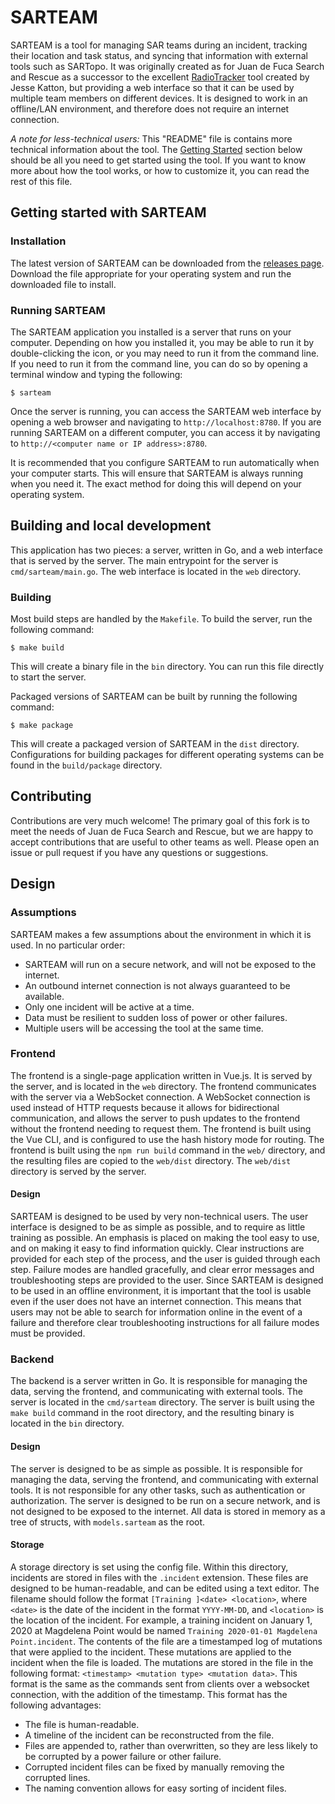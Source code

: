 # SARTEAM

SARTEAM is a tool for managing SAR teams during an incident, tracking their
location and task status, and syncing that information with external tools such
as SARTopo. It was originally created as for Juan de Fuca Search and Rescue as a
successor to the excellent
[RadioTracker](https://github.com/jkatton/RadioTracker) tool created by Jesse
Katton, but providing a web interface so that it can be used by multiple team
members on different devices. It is designed to work in an offline/LAN
environment, and therefore does not require an internet connection.

_A note for less-technical users:_ This "README" file is contains more technical
information about the tool. The [Getting Started](#getting-started-with-sarteam)
section below should be all you need to get started using the tool. If you want
to know more about how the tool works, or how to customize it, you can read the
rest of this file.

## Getting started with SARTEAM

### Installation

The latest version of SARTEAM can be downloaded from the [releases
page](https://github.com/ben-turner/SARTEAM/releases). Download the file
appropriate for your operating system and run the downloaded file to install.

### Running SARTEAM

The SARTEAM application you installed is a server that runs on your computer.
Depending on how you installed it, you may be able to run it by double-clicking
the icon, or you may need to run it from the command line. If you need to run it
from the command line, you can do so by opening a terminal window and typing the
following:

    $ sarteam

Once the server is running, you can access the SARTEAM web interface by opening
a web browser and navigating to `http://localhost:8780`. If you are running
SARTEAM on a different computer, you can access it by navigating to
`http://<computer name or IP address>:8780`.

It is recommended that you configure SARTEAM to run automatically when your
computer starts. This will ensure that SARTEAM is always running when you need
it. The exact method for doing this will depend on your operating system.

## Building and local development

This application has two pieces: a server, written in Go, and a web interface
that is served by the server. The main entrypoint for the server is
`cmd/sarteam/main.go`. The web interface is located in the `web` directory.

### Building

Most build steps are handled by the `Makefile`. To build the server, run the
following command:

    $ make build

This will create a binary file in the `bin` directory. You can run this file
directly to start the server.

Packaged versions of SARTEAM can be built by running the following command:

    $ make package

This will create a packaged version of SARTEAM in the `dist` directory.
Configurations for building packages for different operating systems can be
found in the `build/package` directory.

## Contributing

Contributions are very much welcome! The primary goal of this fork is to meet
the needs of Juan de Fuca Search and Rescue, but we are happy to accept
contributions that are useful to other teams as well. Please open an issue or
pull request if you have any questions or suggestions.

## Design

### Assumptions

SARTEAM makes a few assumptions about the environment in which it is used. In no
particular order:

- SARTEAM will run on a secure network, and will not be exposed to the internet.
- An outbound internet connection is not always guaranteed to be available.
- Only one incident will be active at a time.
- Data must be resilient to sudden loss of power or other failures.
- Multiple users will be accessing the tool at the same time.

### Frontend

The frontend is a single-page application written in Vue.js. It is served by the
server, and is located in the `web` directory. The frontend communicates with
the server via a WebSocket connection. A WebSocket connection is used instead of
HTTP requests because it allows for bidirectional communication, and allows the
server to push updates to the frontend without the frontend needing to request
them. The frontend is built using the Vue CLI, and is configured to use the hash
history mode for routing. The frontend is built using the `npm run build`
command in the `web/` directory, and the resulting files are copied to the
`web/dist` directory. The `web/dist` directory is served by the server.

#### Design

SARTEAM is designed to be used by very non-technical users. The user interface
is designed to be as simple as possible, and to require as little training as
possible. An emphasis is placed on making the tool easy to use, and on making it
easy to find information quickly. Clear instructions are provided for each step
of the process, and the user is guided through each step. Failure modes are
handled gracefully, and clear error messages and troubleshooting steps are
provided to the user. Since SARTEAM is designed to be used in an offline
environment, it is important that the tool is usable even if the user does not
have an internet connection. This means that users may not be able to search for
information online in the event of a failure and therefore clear troubleshooting
instructions for all failure modes must be provided.

### Backend

The backend is a server written in Go. It is responsible for managing the data,
serving the frontend, and communicating with external tools. The server is
located in the `cmd/sarteam` directory. The server is built using the `make build` command in the root directory, and the resulting binary is located in the
`bin` directory.

#### Design

The server is designed to be as simple as possible. It is responsible for
managing the data, serving the frontend, and communicating with external tools.
It is not responsible for any other tasks, such as authentication or
authorization. The server is designed to be run on a secure network, and is not
designed to be exposed to the internet. All data is stored in memory as a tree
of structs, with `models.sarteam` as the root.

#### Storage

A storage directory is set using the config file. Within this directory,
incidents are stored in files with the `.incident` extension. These files are
designed to be human-readable, and can be edited using a text editor. The
filename should follow the format `[Training ]<date> <location>`, where `<date>`
is the date of the incident in the format `YYYY-MM-DD`, and `<location>` is the
location of the incident. For example, a training incident on January 1, 2020 at
Magdelena Point would be named `Training 2020-01-01 Magdelena Point.incident`.
The contents of the file are a timestamped log of mutations that were applied to
the incident. These mutations are applied to the incident when the file is
loaded. The mutations are stored in the file in the following format:
`<timestamp> <mutation type> <mutation data>`. This format is the same as the
commands sent from clients over a websocket connection, with the addition of the
timestamp. This format has the following advantages:

- The file is human-readable.
- A timeline of the incident can be reconstructed from the file.
- Files are appended to, rather than overwritten, so they are less likely to be
  corrupted by a power failure or other failure.
- Corrupted incident files can be fixed by manually removing the corrupted
  lines.
- The naming convention allows for easy sorting of incident files.
